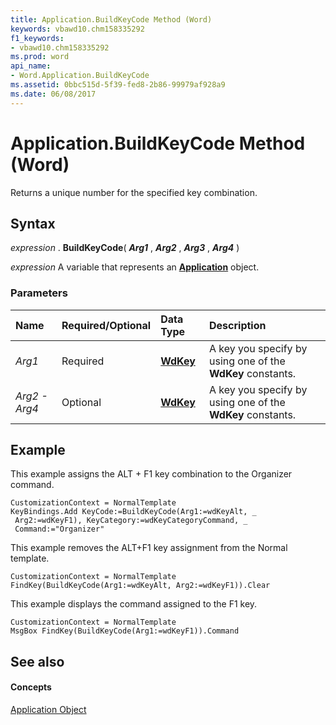 ```yaml
---
title: Application.BuildKeyCode Method (Word)
keywords: vbawd10.chm158335292
f1_keywords:
- vbawd10.chm158335292
ms.prod: word
api_name:
- Word.Application.BuildKeyCode
ms.assetid: 0bbc515d-5f39-fed8-2b86-99979af928a9
ms.date: 06/08/2017
---
```



# Application.BuildKeyCode Method (Word)

Returns a unique number for the specified key combination.


## Syntax

 _expression_ . **BuildKeyCode**( **_Arg1_** , **_Arg2_** , **_Arg3_** , **_Arg4_** )

 _expression_ A variable that represents an **[Application](Word.Application.md)** object.


### Parameters



|**Name**|**Required/Optional**|**Data Type**|**Description**|
|:-----|:-----|:-----|:-----|
| _Arg1_|Required| **[WdKey](Word.WdKey.md)**|A key you specify by using one of the  **WdKey** constants.|
| _Arg2 - Arg4_|Optional| **[WdKey](Word.WdKey.md)**|A key you specify by using one of the  **WdKey** constants.|

## Example

This example assigns the ALT + F1 key combination to the Organizer command.


```
CustomizationContext = NormalTemplate 
KeyBindings.Add KeyCode:=BuildKeyCode(Arg1:=wdKeyAlt, _ 
 Arg2:=wdKeyF1), KeyCategory:=wdKeyCategoryCommand, _ 
 Command:="Organizer"
```

This example removes the ALT+F1 key assignment from the Normal template.




```
CustomizationContext = NormalTemplate 
FindKey(BuildKeyCode(Arg1:=wdKeyAlt, Arg2:=wdKeyF1)).Clear
```

This example displays the command assigned to the F1 key.




```
CustomizationContext = NormalTemplate 
MsgBox FindKey(BuildKeyCode(Arg1:=wdKeyF1)).Command
```


## See also


#### Concepts


[Application Object](Word.Application.md)

